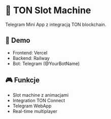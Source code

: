 # 🎰 TON Slot Machine

Telegram Mini App z integracją TON blockchain.

## 🚀 Demo
- Frontend: Vercel
- Backend: Railway  
- Bot: Telegram (@YourBotName)

## 🎮 Funkcje
- Slot machine z animacjami
- Integration TON Connect
- Telegram WebApp
- Real-time multiplayer